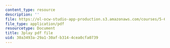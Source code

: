 ```yaml
---
content_type: resource
description: ''
file: https://ol-ocw-studio-app-production.s3.amazonaws.com/courses/5-61-physical-chemistry-fall-2017/30a3493a29a130afb3144cea0cfa0739_3RGYj06NSTI.pdf
file_type: application/pdf
resourcetype: Document
title: 3play pdf file
uid: 30a3493a-29a1-30af-b314-4cea0cfa0739
---
```

